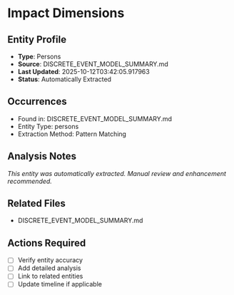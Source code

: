 # Impact Dimensions

## Entity Profile
- **Type**: Persons
- **Source**: DISCRETE_EVENT_MODEL_SUMMARY.md
- **Last Updated**: 2025-10-12T03:42:05.917963
- **Status**: Automatically Extracted

## Occurrences
- Found in: DISCRETE_EVENT_MODEL_SUMMARY.md
- Entity Type: persons
- Extraction Method: Pattern Matching

## Analysis Notes
*This entity was automatically extracted. Manual review and enhancement recommended.*

## Related Files
- DISCRETE_EVENT_MODEL_SUMMARY.md

## Actions Required
- [ ] Verify entity accuracy
- [ ] Add detailed analysis
- [ ] Link to related entities
- [ ] Update timeline if applicable
